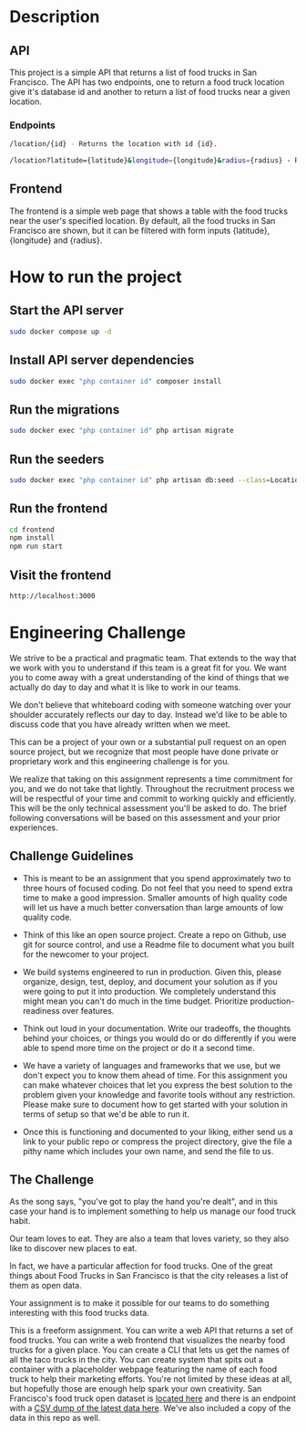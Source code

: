 # Description

## API

This project is a simple API that returns a list of food trucks in San Francisco. The API has two endpoints, one to return a food truck location give it's database id and another to return a list of food trucks near a given location.

### Endpoints

```bash
/location/{id} - Returns the location with id {id}.
```

```bash
/location?latitude={latitude}&longitude={longitude}&radius={radius} - Returns truck locations in the {radius} of the given location ({latitude} and {longitude} position).
```

## Frontend

The frontend is a simple web page that shows a table with the food trucks near the user's specified location.
By default, all the food trucks in San Francisco are shown, but it can be filtered with form inputs {latitude}, {longitude} and {radius}.

# How to run the project

## Start the API server

```bash
sudo docker compose up -d
```

## Install API server dependencies

```bash
sudo docker exec "php container id" composer install
```

## Run the migrations

```bash
sudo docker exec "php container id" php artisan migrate
```

## Run the seeders

```bash
sudo docker exec "php container id" php artisan db:seed --class=LocationSeeder
```

## Run the frontend

```bash
cd frontend
npm install
npm run start
```

## Visit the frontend

```bash
http://localhost:3000
```

# Engineering Challenge

We strive to be a practical and pragmatic team. That extends to the way that we work with you to understand if this team is a great fit for you. We want you to come away with a great understanding of the kind of things that we actually do day to day and what it is like to work in our teams.

We don't believe that whiteboard coding with someone watching over your shoulder accurately reflects our day to day. Instead we'd like to be able to discuss code that you have already written when we meet.

This can be a project of your own or a substantial pull request on an open source project, but we recognize that most people have done private or proprietary work and this engineering challenge is for you.

We realize that taking on this assignment represents a time commitment for you, and we do not take that lightly. Throughout the recruitment process we will be respectful of your time and commit to working quickly and efficiently. This will be the only technical assessment you'll be asked to do. The brief following conversations will be based on this assessment and your prior experiences.

## Challenge Guidelines

-   This is meant to be an assignment that you spend approximately two to three hours of focused coding. Do not feel that you need to spend extra time to make a good impression. Smaller amounts of high quality code will let us have a much better conversation than large amounts of low quality code.

-   Think of this like an open source project. Create a repo on Github, use git for source control, and use a Readme file to document what you built for the newcomer to your project.

-   We build systems engineered to run in production. Given this, please organize, design, test, deploy, and document your solution as if you were going to put it into production. We completely understand this might mean you can't do much in the time budget. Prioritize production-readiness over features.

-   Think out loud in your documentation. Write our tradeoffs, the thoughts behind your choices, or things you would do or do differently if you were able to spend more time on the project or do it a second time.

-   We have a variety of languages and frameworks that we use, but we don't expect you to know them ahead of time. For this assignment you can make whatever choices that let you express the best solution to the problem given your knowledge and favorite tools without any restriction. Please make sure to document how to get started with your solution in terms of setup so that we'd be able to run it.

-   Once this is functioning and documented to your liking, either send us a link to your public repo or compress the project directory, give the file a pithy name which includes your own name, and send the file to us.

## The Challenge

As the song says, "you've got to play the hand you're dealt", and in this case your hand is to implement something to help us manage our food truck habit.

Our team loves to eat. They are also a team that loves variety, so they also like to discover new places to eat.

In fact, we have a particular affection for food trucks. One of the great things about Food Trucks in San Francisco is that the city releases a list of them as open data.

Your assignment is to make it possible for our teams to do something interesting with this food trucks data.

This is a freeform assignment. You can write a web API that returns a set of food trucks. You can write a web frontend that visualizes the nearby food trucks for a given place. You can create a CLI that lets us get the names of all the taco trucks in the city. You can create system that spits out a container with a placeholder webpage featuring the name of each food truck to help their marketing efforts. You're not limited by these ideas at all, but hopefully those are enough help spark your own creativity.
San Francisco's food truck open dataset is [located here](https://data.sfgov.org/Economy-and-Community/Mobile-Food-Facility-Permit/rqzj-sfat/data) and there is an endpoint with a [CSV dump of the latest data here](https://data.sfgov.org/api/views/rqzj-sfat/rows.csv). We've also included a copy of the data in this repo as well.
